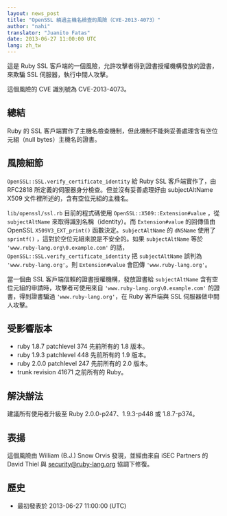 ```yaml
---
layout: news_post
title: "OpenSSL 繞過主機名檢查的風險（CVE-2013-4073）"
author: "nahi"
translator: "Juanito Fatas"
date: 2013-06-27 11:00:00 UTC
lang: zh_tw
---
```


這是 Ruby SSL 客戶端的一個風險，允許攻擊者得到證書授權機構發放的證書，來欺騙 SSL 伺服器，執行中間人攻擊。

這個風險的 CVE 識別號為 CVE-2013-4073。

## 總結

Ruby 的 SSL 客戶端實作了主機名檢查機制，但此機制不能夠妥善處理含有空位元組（null bytes）主機名的證書。

## 風險細節

`OpenSSL::SSL.verify_certificate_identity` 給 Ruby SSL 客戶端實作了，由 RFC2818 所定義的伺服器身分檢查。但並沒有妥善處理好由 subjectAltName X509 文件裡所述的，含有空位元組的主機名。

`lib/openssl/ssl.rb` 目前的程式碼使用 `OpenSSL::X509::Extension#value` ，從 `subjectAltName` 來取得識別名稱（identity）。而 `Extension#value` 的回傳值由 OpenSSL `X509V3_EXT_print()` 函數決定。`subjectAltName` 的 `dNSName` 使用了 `sprintf()` ，這對於空位元組來說是不安全的。如果 `subjectAltName` 等於 `'www.ruby-lang.org\0.example.com'` 的話，`OpenSSL::SSL.verify_certificate_identity` 把 `subjectAltName` 誤判為 `'www.ruby-lang.org'`。則 `Extension#value` 會回傳 `'www.ruby-lang.org'`。

當一個由 SSL 客戶端信賴的證書授權機構，發放證書給 `subjectAltName` 含有空位元組的申請時，攻擊者可使用來自 `'www.ruby-lang.org\0.example.com'` 的證書，得到證書騙過 `'www.ruby-lang.org'`，在 Ruby 客戶端與 SSL 伺服器做中間人攻擊。

## 受影響版本

* ruby 1.8.7 patchlevel 374 先前所有的 1.8 版本。
* ruby 1.9.3 patchlevel 448 先前所有的 1.9 版本。
* ruby 2.0.0 patchlevel 247 先前所有的 2.0 版本。
* trunk revision 41671 之前所有的 Ruby。

## 解決辦法

建議所有使用者升級至 Ruby 2.0.0-p247、1.9.3-p448 或 1.8.7-p374。

## 表揚

這個風險由 William (B.J.) Snow Orvis 發現，並經由來自 iSEC Partners 的 David Thiel 與 security@ruby-lang.org 協調下修復。

## 歷史

 * 最初發表於 2013-06-27 11:00:00 (UTC)
